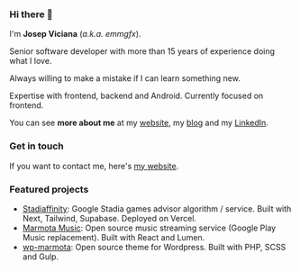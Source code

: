 ### Hi there 👋

I'm **Josep Viciana** (*a.k.a. emmgfx*).

Senior software developer with more than 15 years of experience doing what I love.

Always willing to make a mistake if I can learn something new.

Expertise with frontend, backend and Android. Currently focused on frontend.

You can see **more about me** at my [website](https://www.viciana.me/), my [blog](https://www.emm-gfx.net/) and my [LinkedIn](https://www.linkedin.com/in/emmgfx).

### Get in touch
 
If you want to contact me, here's [my website](https://www.viciana.me/).

### Featured projects

 - [Stadiaffinity](https://stadiaffinity.com): Google Stadia games advisor algorithm / service. Built with Next, Tailwind, Supabase. Deployed on Vercel.
 - [Marmota Music](https://github.com/wearemarmota/marmota-music-webapp): Open source music streaming service (Google Play Music replacement). Built with React and Lumen.
 - [wp-marmota](https://github.com/emmgfx/wp-marmota): Open source theme for Wordpress. Built with PHP, SCSS and Gulp.
